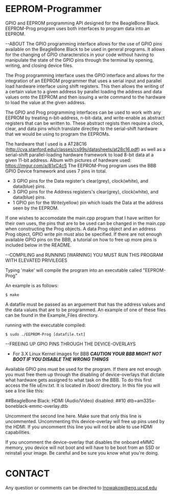 # EEPROM-Programmer
GPIO and EEPROM programming API designed for the BeagleBone Black. 
EEPROM-Prog program uses both interfaces to program data into an EEPROM.

--ABOUT
The GPIO programming interface allows for the use of GPIO pins available on the BeagleBone Black to be used in general programs. It allows for
the changing of GPIO characterstics in your code without having to manipulate the state of the GPIO pins through the terminal by opening, writing, and
closing device files.

The Prog programming interface uses the GPIO interface and allows for the integration of an EEPROM programmer that uses a serial input
and parallel load hardware interface using shift registers. This then allows the writing of a certain value to a given address
by parallel loading the address and data values onto the EEPROM and then issuing a write command to the hardware to load the value at the given address.

The GPIO and Prog programming interfaces can be used to work with any EEPROM by treating n-bit-address, n-bit-data, and write-enable as abstract registers that can be
written to. These abstract regists then require a clock, clear, and data pins which translate directley to the serial-shift hardware that we would be using to program the EEPROMs.

The hardware that I used is a AT28C16 (http://cva.stanford.edu/classes/cs99s/datasheets/at28c16.pdf) as well as a serial-shift parallel-loading
hardware framework to load 8-bit data at a given 11-bit address. 
Album with pictures of hardware used: https://imgur.com/a/81xC4c5
The EEPROM-Prog program uses the BBB GPIO Device framework and uses 7 pins in total.
  - 3 GPIO pins for the Data register's clear(grey), clock(white), and data(blue) pins.
  - 3 GPIO pins for the Address registers's clear(grey), clock(white), and data(blue) pins.
  - 1 GPIO pin for the Write(yellow) pin which loads the Data at the address seen by the EEPROM.

If one wishes to accomodate the main.cpp program that I have written for their own uses, the pins that are to be used can be 
changed in the main.cpp when constructing the Prog objects. A data Prog object and an address Prog object, GPIO write pin must 
also be specified. If there are not enough available GPIO pins on the BBB, a tutorial on how to free up more pins is included 
below in the README.


--COMPILING and RUNNING
[WARNING] YOU MUST RUN THIS PROGRAM WITH ELEVATED PRIVILEGES

Typing 'make' will compile the program into an executable called "EEPROM-Prog"

An example is as follows:

    $ make

A datafile must be passed as an arguement that has the address values and the data values that are to be programmed.
An example of one of these files can be found in the Example_Files directory.

running with the executable compiled:

    $ sudo ./EEPROM-Prog [datafile.txt]

--FREEING UP GPIO PINS THROUGH THE DEVICE-OVERLAYS
- For 3.X Linux Kernel images for BBB
      ***CAUTION YOUR BBB MIGHT NOT BOOT IF YOU DISABLE THE WRONG THINGS***
      
Available GPIO pins must be used for the program. If there are not enough you must free them up through the disabling
of device-overlays that dictate what hardware gets assigned to what task on the BBB. 
To do this first access the file uEnv.txt. It is located in /boot/ directory. 
In this file you will see a line like this:

##BeagleBone Black: HDMI (Audio/Video) disabled:
##10 dtb=am335x-boneblack-emmc-overlay.dtb

Uncomment the second line here. Make sure that only this line is uncommented.
Uncommenting this device-overlay will free up pins used by the HDMI. If you uncomment this line you will not be able to use
HDMI capabilities.

If you uncomment the device-overlay that disables the onboard eMMC memory, you device will not boot and will have to be boot
from an SSD or reinstall your image. Be careful and be sure you know what you're doing.

# CONTACT
Any question or comments can be directed to lnowakow@eng.ucsd.edu
